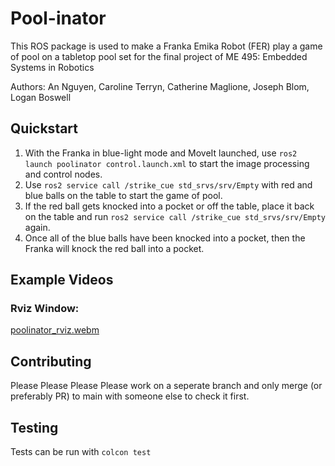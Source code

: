 # Pool-inator
This ROS package is used to make a Franka Emika Robot (FER) play a game of pool on a tabletop pool set for the final project of ME 495: Embedded Systems in Robotics

Authors: An Nguyen, Caroline Terryn, Catherine Maglione, Joseph Blom, Logan Boswell


## Quickstart
1. With the Franka in blue-light mode and MoveIt launched, use `ros2 launch poolinator control.launch.xml` to start the image processing and control nodes.
2. Use `ros2 service call /strike_cue std_srvs/srv/Empty` with red and blue balls on the table to start the game of pool.
3. If the red ball gets knocked into a pocket or off the table, place it back on the table and run `ros2 service call /strike_cue std_srvs/srv/Empty` again.
4. Once all of the blue balls have been knocked into a pocket, then the Franka will knock the red ball into a pocket.

## Example Videos
### Rviz Window:
[poolinator_rviz.webm](https://github.com/user-attachments/assets/b7c43b19-c84e-4187-915d-9dea66f87472)

## Contributing
Please Please Please Please work on a seperate branch and only merge (or preferably PR) to main with someone else to check it first.

## Testing
Tests can be run with `colcon test`
